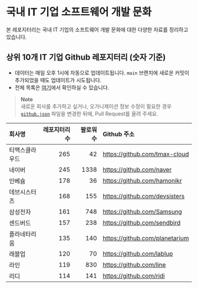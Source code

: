 # 국내 IT 기업 소프트웨어 개발 문화
본 레포지터리는 국내 IT 기업의 소프트웨어 개발 문화에 대한 다양한 자료를 정리하고 있습니다.

## 상위 10개 IT 기업 Github 레포지터리 (숫자 기준)

- 데이터는 매일 오후 1시에 자동으로 업데이트됩니다. `main` 브랜치에 새로운 커밋이 추가되었을 때도 업데이트가 시도됩니다.
- 전체 목록은 [여기](./github.md)에서 확인하실 수 있습니다.

> **Note**<br />
> 새로운 회사를 추가하고 싶거나, 오가니제이션 정보 수정이 필요한 경우 [`github.json`](./github.json) 파일을 변경한 뒤에, Pull Request를 올려 주세요.

<!-- MARKDOWN_TABLE(GITHUB): START -->

| **회사명** | **레포지터리 수** | **팔로워 수** | **Github 주소** |
|:---|---:|---:|:---|
| 티맥스클라우드 | 265 | 42 | https://github.com/tmax-cloud |
| 네이버 | 245 | 1338 | https://github.com/naver |
| 인베슘 | 178 | 36 | https://github.com/hamonikr |
| 데브시스터즈 | 168 | 155 | https://github.com/devsisters |
| 삼성전자 | 161 | 748 | https://github.com/Samsung |
| 센드버드 | 157 | 238 | https://github.com/sendbird |
| 플라네타리움 | 135 | 140 | https://github.com/planetarium |
| 래블업 | 120 | 70 | https://github.com/lablup |
| 라인 | 119 | 830 | https://github.com/line |
| 리디 | 114 | 141 | https://github.com/ridi |

<!-- MARKDOWN_TABLE(GITHUB): END -->
